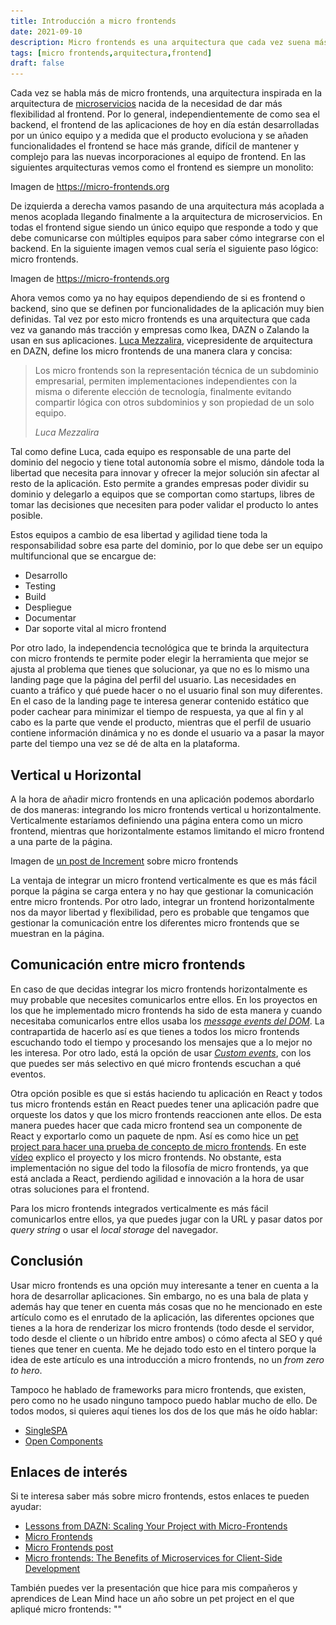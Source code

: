 ```yaml
---
title: Introducción a micro frontends
date: 2021-09-10
description: Micro frontends es una arquitectura que cada vez suena más y se usa más por parte de las empresas. En este artículo explico algunos de los porqués.
tags: [micro frontends,arquitectura,frontend]
draft: false
---
```


Cada vez se habla más de micro frontends, una arquitectura inspirada en la
arquitectura de [microservicios](https://microservices.io/) nacida de la necesidad
de dar más flexibilidad al frontend. Por lo general, independientemente de como
sea el backend, el frontend de las aplicaciones de hoy en día están desarrolladas
por un único equipo y a medida que el producto evoluciona y se añaden funcionalidades
el frontend se hace más grande, difícil de mantener y complejo para las nuevas incorporaciones al equipo de frontend.
En las siguientes arquitecturas vemos como el frontend es siempre un monolito:

<img-caption src="/assets/images/blog/2021/micro-frontends-intro/monolith-frontback-microservices.png"  alt="Comparación entre arquitecturas">
  Imagen de <a href="https://micro-frontends.org" >
  https://micro-frontends.org</a>
</img-caption>

De izquierda a derecha vamos pasando de una arquitectura más acoplada a menos acoplada llegando finalmente a la
arquitectura de microservicios. En todas el frontend sigue siendo un único equipo que responde a todo y que debe
comunicarse con múltiples equipos para saber cómo integrarse con el backend. En la siguiente imagen vemos cual
sería el siguiente paso lógico: micro frontends.

<img-caption src="/assets/images/blog/2021/micro-frontends-intro/verticals-headline.png"  alt="Comparación entre arquitecturas">
  Imagen de <a href="https://micro-frontends.org" >
  https://micro-frontends.org</a>
</img-caption>

Ahora vemos como ya no hay equipos dependiendo de si es frontend o backend, sino que se definen por funcionalidades
de la aplicación muy bien definidas. Tal vez por esto micro frontends es una arquitectura que cada vez va ganando
más tracción y empresas como Ikea, DAZN o Zalando la usan en sus aplicaciones.
[Luca Mezzalira](https://lucamezzalira.com/about/), vicepresidente de arquitectura en DAZN, define los micro
frontends de una manera clara y concisa:

> Los micro frontends son la representación técnica de un subdominio empresarial, permiten implementaciones
> independientes con la misma o diferente elección de tecnología, finalmente evitando compartir lógica con otros
> subdominios y son propiedad de un solo equipo.
>
> <cite>Luca Mezzalira</cite>

Tal como define Luca, cada equipo es responsable de una parte del dominio del negocio y tiene total autonomía sobre
el mismo, dándole toda la libertad que necesita para innovar y ofrecer la mejor solución sin afectar al resto de la
aplicación. Esto permite a grandes empresas poder dividir su dominio y delegarlo a equipos que se comportan como
startups, libres de tomar las decisiones que necesiten para poder validar el producto lo antes posible.

Estos equipos a cambio de esa libertad y agilidad tiene toda la responsabilidad sobre esa parte del dominio, por lo
que debe ser un equipo multifuncional que se encargue de:

- Desarrollo
- Testing
- Build
- Despliegue
- Documentar
- Dar soporte vital al micro frontend

Por otro lado, la independencia tecnológica que te brinda la arquitectura con micro frontends te permite poder
elegir la herramienta que mejor se ajusta al problema que tienes que solucionar, ya que no es lo mismo una landing
page que la página del perfil del usuario. Las necesidades en cuanto a tráfico y qué puede hacer o no el usuario
final son muy diferentes. En el caso de la landing page te interesa generar contenido estático que poder cachear
para minimizar el tiempo de respuesta, ya que al fin y al cabo es la parte que vende el producto, mientras que el
perfil de usuario contiene información dinámica y no es donde el usuario va a pasar la mayor parte del tiempo una
vez se dé de alta en la plataforma.

## Vertical u Horizontal
A la hora de añadir micro frontends en una aplicación podemos abordarlo de
dos maneras: integrando los micro frontends vertical u horizontalmente.
Verticalmente estaríamos definiendo una página entera como un micro frontend,
mientras que horizontalmente estamos limitando el micro frontend a una parte
de la página.

<img-caption src="/assets/images/blog/2021/micro-frontends-intro/micro-frontend-split.jpeg"  alt="Gráfico que muestra la división de micro frontends vertical u horizontalmente">
  Imagen de <a href="https://increment.com/frontend/micro-frontends-in-context/" >
  un post de Increment</a> sobre micro frontends
</img-caption>


La ventaja de integrar un micro frontend verticalmente es que es más fácil
porque la página se carga entera y no hay que gestionar la comunicación
entre micro frontends. Por otro lado, integrar un frontend horizontalmente
nos da mayor libertad y flexibilidad, pero es probable que tengamos que
gestionar la comunicación entre los diferentes micro frontends que se
muestran en la página.

## Comunicación entre micro frontends

En caso de que decidas integrar los micro frontends horizontalmente es muy probable que necesites comunicarlos entre
ellos. En los proyectos en los que he implementado micro frontends ha sido de esta manera y cuando necesitaba
comunicarlos entre ellos usaba los [*message events del
DOM*](https://developer.mozilla.org/en-US/docs/Web/API/Window/message_event). La contrapartida de hacerlo así es que
tienes a todos los micro frontends escuchando todo el tiempo y procesando los mensajes que a lo mejor no les interesa.
Por otro lado, está la opción de usar [*Custom
events*](https://developer.mozilla.org/en-US/docs/Web/API/CustomEvent/CustomEvent), con los que puedes ser más selectivo
en qué micro frontends escuchan a qué eventos.

Otra opción posible es que si estás haciendo tu aplicación en React y todos tus micro frontends están en React puedes
tener una aplicación padre que orqueste los datos y que los micro frontends reaccionen ante ellos. De esta manera puedes
hacer que cada micro frontend sea un componente de React y exportarlo como un paquete de npm. Así es como hice
un [pet project para hacer una prueba de concepto de micro frontends](https://www.youtube.com/watch?v=UEIiW-rU6G8). En
este [vídeo](https://www.youtube.com/watch?v=UEIiW-rU6G8) explico el proyecto y los micro frontends. No obstante, esta
implementación no sigue del todo la filosofía de micro frontends, ya que está anclada a React, perdiendo agilidad e
innovación a la hora de usar otras soluciones para el frontend.

Para los micro frontends integrados verticalmente es más fácil comunicarlos entre ellos, ya que puedes jugar con la URL
y pasar datos por *query string* o usar el *local storage* del navegador.

## Conclusión

Usar micro frontends es una opción muy interesante a tener en cuenta a la hora de desarrollar aplicaciones. Sin embargo,
no es una bala de plata y además hay que tener en cuenta más cosas que no he mencionado en este artículo como es el
enrutado de la aplicación, las diferentes opciones que tienes a la hora de renderizar los micro frontends (todo desde el
servidor, todo desde el cliente o un híbrido entre ambos) o cómo afecta al SEO y qué tienes que tener en cuenta. Me he
dejado todo esto en el tintero porque la idea de este artículo es una introducción a micro frontends, no un *from zero
to hero*.

Tampoco he hablado de frameworks para micro frontends, que existen, pero como no he usado ninguno tampoco puedo hablar
mucho de ello. De todos modos, si quieres aquí tienes los dos de los que más he oído hablar:
- [SingleSPA](https://single-spa.js.org)
- [Open Components](https://github.com/opencomponents/oc)

## Enlaces de interés

Si te interesa saber más sobre micro frontends, estos enlaces te pueden ayudar:

- [Lessons from DAZN: Scaling Your Project with Micro-Frontends](https://www.infoq.com/presentations/dazn-microfrontend/)
- [Micro Frontends](https://micro-frontends-es.org/)
- [Micro Frontends post](https://martinfowler.com/articles/micro-frontends.html)
- [Micro frontends: The Benefits of Microservices for Client-Side Development](https://thenewstack.io/microfrontends-the-benefits-of-microservices-for-client-side-development/)

También puedes ver la presentación que hice para mis compañeros y aprendices de Lean Mind hace un año sobre un pet
project en el que apliqué micro frontends: ""
